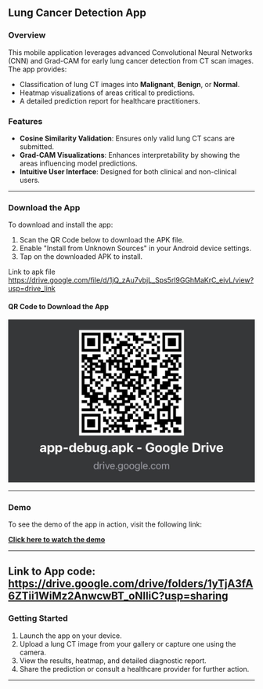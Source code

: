 
## Lung Cancer Detection App

### Overview
This mobile application leverages advanced Convolutional Neural Networks (CNN) and Grad-CAM for early lung cancer detection from CT scan images. The app provides:
- Classification of lung CT images into **Malignant**, **Benign**, or **Normal**.
- Heatmap visualizations of areas critical to predictions.
- A detailed prediction report for healthcare practitioners.

### Features
- **Cosine Similarity Validation**: Ensures only valid lung CT scans are submitted.
- **Grad-CAM Visualizations**: Enhances interpretability by showing the areas influencing model predictions.
- **Intuitive User Interface**: Designed for both clinical and non-clinical users.

---

### **Download the App**
To download and install the app:

1. Scan the QR Code below to download the APK file.
2. Enable "Install from Unknown Sources" in your Android device settings.
3. Tap on the downloaded APK to install.

Link to apk file
https://drive.google.com/file/d/1jQ_zAu7vbjL_Sps5rl9GGhMaKrC_eivL/view?usp=drive_link

#### QR Code to Download the App
![QR Code](https://github.com/Anonymous00714/anonymous/blob/main/QR-Code.jpeg)

---

### **Demo**
To see the demo of the app in action, visit the following link:

**[Click here to watch the demo](https://drive.google.com/file/d/1n2BosrPkAdpJKsgaeINOzmL8U1z8oFOm/view?usp=sharing)**

---
Link to App code: https://drive.google.com/drive/folders/1yTjA3fA6ZTii1WiMz2AnwcwBT_oNIliC?usp=sharing
---
### **Getting Started**
1. Launch the app on your device.
2. Upload a lung CT image from your gallery or capture one using the camera.
3. View the results, heatmap, and detailed diagnostic report.
4. Share the prediction or consult a healthcare provider for further action.

---
